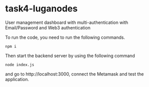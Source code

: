 # task4-luganodes
User management dashboard with multi-authentication with Email/Password and Web3 authentication


To run the code, you need to run the following commands.

```
npm i
```
Then start the backend server by using the following command

```
node index.js
```

and go to http://localhost:3000, connect the Metamask and test the application.
